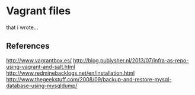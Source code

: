 # Vagrant files

that i wrote...

## References

http://www.vagrantbox.es/
http://blog.publysher.nl/2013/07/infra-as-repo-using-vagrant-and-salt.html
http://www.redminebacklogs.net/en/installation.html
http://www.thegeekstuff.com/2008/09/backup-and-restore-mysql-database-using-mysqldump/
